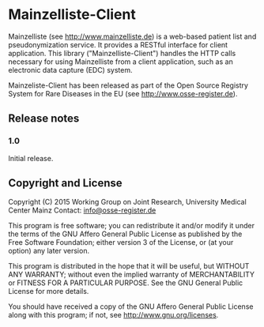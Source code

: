 # Mainzelliste-Client

Mainzelliste (see <http://www.mainzelliste.de>) is a web-based patient list and pseudonymization service. It provides a RESTful interface for client application. This library ("Mainzelliste-Client") handles the HTTP calls necessary for using Mainzelliste from a client application, such as an electronic data capture (EDC) system.

Mainzeliste-Client has been released as part of the Open Source Registry System for Rare Diseases in the EU (see <http://www.osse-register.de>).

## Release notes

### 1.0
Initial release.

## Copyright and License
Copyright (C) 2015 Working Group on Joint Research, University Medical Center Mainz Contact: info@osse-register.de
 
 This program is free software; you can redistribute it and/or modify it under the terms of the GNU Affero General Public License as published by the Free Software Foundation; either version 3 of the License, or (at your option) any later version.

This program is distributed in the hope that it will be useful, but WITHOUT ANY WARRANTY; without even the implied warranty of MERCHANTABILITY or FITNESS FOR A PARTICULAR PURPOSE. See the GNU General Public License for more details.

You should have received a copy of the GNU Affero General Public License along with this program; if not, see
<http://www.gnu.org/licenses>.